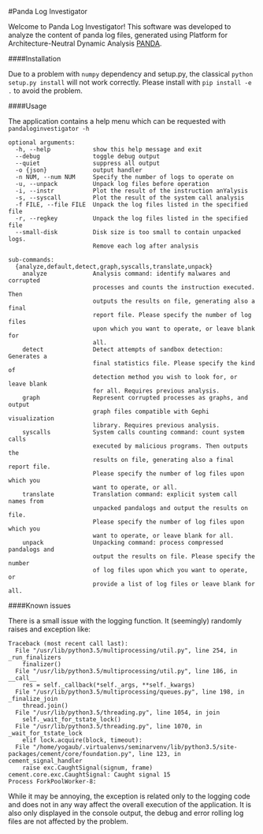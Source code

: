 #Panda Log Investigator

Welcome to Panda Log Investigator!
This software was developed to analyze the content of panda log files, generated using Platform for Architecture-Neutral Dynamic Analysis [PANDA](https://github.com/moyix/panda).

####Installation

Due to a problem with `numpy` dependency and setup.py, the classical `python setup.py install` will not work correctly.
Please install with `pip install -e .` to avoid the problem.

####Usage

The application contains a help menu which can be requested with `pandaloginvestigator -h`

    optional arguments:
      -h, --help            show this help message and exit
      --debug               toggle debug output
      --quiet               suppress all output
      -o {json}             output handler
      -n NUM, --num NUM     Specify the number of logs to operate on
      -u, --unpack          Unpack log files before operation
      -i, --instr           Plot the result of the instruction anYalysis
      -s, --syscall         Plot the result of the system call analysis
      -f FILE, --file FILE  Unpack the log files listed in the specified file
      -r, --regkey          Unpack the log files listed in the specified file
      --small-disk          Disk size is too small to contain unpacked logs.
                            Remove each log after analysis
    
    sub-commands:
      {analyze,default,detect,graph,syscalls,translate,unpack}
        analyze             Analysis command: identify malwares and corrupted
                            processes and counts the instruction executed. Then
                            outputs the results on file, generating also a final
                            report file. Please specify the number of log files
                            upon which you want to operate, or leave blank for
                            all.
        detect              Detect attempts of sandbox detection: Generates a
                            final statistics file. Please specify the kind of
                            detection method you wish to look for, or leave blank
                            for all. Requires previous analysis.
        graph               Represent corrupted processes as graphs, and output
                            graph files compatible with Gephi visualization
                            library. Requires previous analysis.
        syscalls            System calls counting command: count system calls
                            executed by malicious programs. Then outputs the
                            results on file, generating also a final report file.
                            Please specify the number of log files upon which you
                            want to operate, or all.
        translate           Translation command: explicit system call names from
                            unpacked pandalogs and output the results on file.
                            Please specify the number of log files upon which you
                            want to operate, or leave blank for all.
        unpack              Unpacking command: process compressed pandalogs and
                            output the results on file. Please specify the number
                            of log files upon which you want to operate, or
                            provide a list of log files or leave blank for all.


####Known issues

There is a small issue with the logging function. It (seemingly) randomly raises and exception like:

    Traceback (most recent call last):
      File "/usr/lib/python3.5/multiprocessing/util.py", line 254, in _run_finalizers
        finalizer()
      File "/usr/lib/python3.5/multiprocessing/util.py", line 186, in __call__
        res = self._callback(*self._args, **self._kwargs)
      File "/usr/lib/python3.5/multiprocessing/queues.py", line 198, in _finalize_join
        thread.join()
      File "/usr/lib/python3.5/threading.py", line 1054, in join
        self._wait_for_tstate_lock()
      File "/usr/lib/python3.5/threading.py", line 1070, in _wait_for_tstate_lock
        elif lock.acquire(block, timeout):
      File "/home/yogaub/.virtualenvs/seminarvenv/lib/python3.5/site-packages/cement/core/foundation.py", line 123, in cement_signal_handler
        raise exc.CaughtSignal(signum, frame)
    cement.core.exc.CaughtSignal: Caught signal 15
    Process ForkPoolWorker-8:

While it may be annoying, the exception is related only to the logging code and does not in any way affect the overall execution of the application.
It is also only displayed in the console output, the debug and error rolling log files are not affected by the problem.